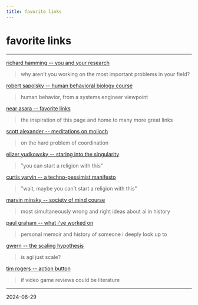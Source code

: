 ```yaml
---
title: favorite links
---
```


# favorite links

---

[richard hamming -- you and your research](https://gwern.net/doc/science/1986-hamming)
>why aren't you working on the most important problems in your field?

[robert sapolsky -- human behavioral biology course](https://www.youtube.com/watch?v=nnnigh9g6fa&list=pl848f2368c90ddc3d)
>human behavior, from a systems engineer viewpoint

[near asara -- favorite links](https://near.blog/my-favorite-links/)
>the inspiration of this page and home to many more great links

[scott alexander -- meditations on molloch](https://slatestarcodex.com/2014/07/30/meditations-on-moloch/)
>on the hard problem of coordination

[elizer yudkowsky -- staring into the singularity](https://slatestarcodex.com/2014/07/30/meditations-on-moloch/)
>"you can start a religion with this"

[curtis yarvin --  a techno-pessimist manifesto](https://graymirror.substack.com/p/a-techno-pessimist-manifesto)
>"wait, maybe you can't start a religion with this"

[marvin minsky -- society of mind course](https://www.youtube.com/watch?v=-pb3z2w9gdg&list=plul4u3cngp61e-vncdv0w5xpsibynjdku)
>most simultaneously wrong and right ideas about ai in history

[paul graham -- what i've worked on](https://paulgraham.com/worked.html)
>personal memoir and history of someone i deeply look up to

[gwern -- the scaling hypothesis](https://gwern.net/scaling-hypothesis)
>is agi just scale?

[tim rogers -- action button](https://www.youtube.com/channel/ucjksojlpgck6bmosqxpj5xq)
> if video game reviews could be literature


---

2024-06-29
